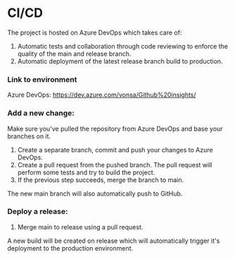 # CI/CD

The project is hosted on Azure DevOps which takes care of:

1. Automatic tests and collaboration through code reviewing to enforce the quality of the main and release branch.
2. Automatic deployment of the latest release branch build to production.

### Link to environment

Azure DevOps: https://dev.azure.com/vonsa/Github%20insights/

### Add a new change:

Make sure you've pulled the repository from Azure DevOps and base your branches on it.

1. Create a separate branch, commit and push your changes to Azure DevOps.
2. Create a pull request from the pushed branch. The pull request will perform some tests and try to build the project.
3. If the previous step succeeds, merge the branch to main.

The new main branch will also automatically push to GitHub.

### Deploy a release:

1. Merge main to release using a pull request.

A new build will be created on release which will automatically trigger it's deployment to the production environment.
